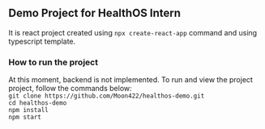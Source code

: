 <h2>Demo Project for HealthOS Intern</h2>
It is react project created using <code>npx create-react-app</code> command and using typescript template.

<h3>How to run the project</h3>
At this moment, backend is not implemented. To run and view the project project, follow the commands below: <br>
<code>git clone https://github.com/Moon422/healthos-demo.git</code><br>
<code>cd healthos-demo</code><br>
<code>npm install</code><br>
<code>npm start</code>
